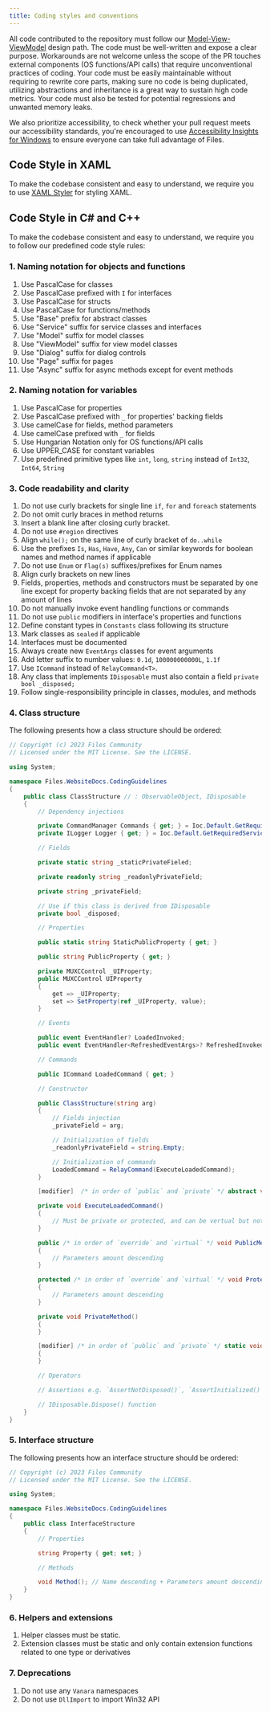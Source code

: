 ```yaml
---
title: Coding styles and conventions
---
```


All code contributed to the repository must follow
our [Model-View-ViewModel](https://en.wikipedia.org/wiki/Model%E2%80%93view%E2%80%93viewmodel) design path. The code
must be well-written and expose a clear purpose. Workarounds are not welcome unless the scope of the PR touches external
components
(OS functions/API calls) that require unconventional practices of coding. Your code must be easily maintainable without
requiring to rewrite core parts, making sure no code is being duplicated, utilizing abstractions and inheritance is a
great way to sustain high code metrics. Your code must also be tested for potential regressions and unwanted memory
leaks.

We also prioritize accessibility, to check whether your pull request meets our accessibility standards, you're
encouraged to use [Accessibility Insights for Windows](https://accessibilityinsights.io/docs/en/windows/overview/)
to ensure everyone can take full advantage of Files.

## Code Style in XAML

To make the codebase consistent and easy to understand, we require you to use [XAML Styler](https://marketplace.visualstudio.com/items?itemName=TeamXavalon.XAMLStyler2022) for styling XAML.

## Code Style in C# and C++

To make the codebase consistent and easy to understand, we require you to follow our predefined code style rules:

### 1. Naming notation for objects and functions

1. Use PascalCase for classes
2. Use PascalCase prefixed with `I` for interfaces
3. Use PascalCase for structs
4. Use PascalCase for functions/methods
5. Use "Base" prefix for abstract classes
6. Use "Service" suffix for service classes and interfaces
7. Use "Model" suffix for model classes
8. Use "ViewModel" suffix for view model classes
9. Use "Dialog" suffix for dialog controls
10. Use "Page" suffix for pages
11. Use "Async" suffix for async methods except for event methods

### 2. Naming notation for variables

1. Use PascalCase for properties
2. Use PascalCase prefixed with `_` for properties' backing fields
3. Use camelCase for fields, method parameters
4. Use camelCase prefixed with `_` for fields
5. Use Hungarian Notation only for OS functions/API calls
6. Use UPPER_CASE for constant variables
7. Use predefined primitive types like `int`, `long`, `string` instead of `Int32`, `Int64`, `String`

### 3. Code readability and clarity

1. Do not use curly brackets for single line `if`, `for` and `foreach` statements
2. Do not omit curly braces in method returns
3. Insert a blank line after closing curly bracket.
4. Do not use `#region` directives
5. Align `while();` on the same line of curly bracket of `do..while`
6. Use the prefixes `Is`, `Has`, `Have`, `Any`, `Can` or similar keywords for boolean names and method names if applicable
7. Do not use `Enum` or `Flag(s)` suffixes/prefixes for Enum names
8. Align curly brackets on new lines
9. Fields, properties, methods and constructors must be separated by one line except for property backing fields that are not separated by any amount of lines
10. Do not manually invoke event handling functions or commands
11. Do not use `public` modifiers in interface's properties and functions
12. Define constant types in `Constants` class following its structure
13. Mark classes as `sealed` if applicable
14. Interfaces must be documented
15. Always create new `EventArgs` classes for event arguments
16. Add letter suffix to number values: `0.1d`, `100000000000L`, `1.1f`
17. Use `ICommand` instead of `RelayCommand<T>`.
18. Any class that implements `IDisposable` must also contain a field `private bool _disposed;`
19. Follow single-responsibility principle in classes, modules, and methods

### 4. Class structure

The following presents how a class structure should be ordered:

```cs
// Copyright (c) 2023 Files Community
// Licensed under the MIT License. See the LICENSE.

using System;

namespace Files.WebsiteDocs.CodingGuidelines
{
    public class ClassStructure // : ObservableObject, IDisposable
    {
        // Dependency injections

        private CommandManager Commands { get; } = Ioc.Default.GetRequiredService<ICommandManager>();
        private ILogger Logger { get; } = Ioc.Default.GetRequiredService<ILogger>();

        // Fields

        private static string _staticPrivateFieled;

        private readonly string _readonlyPrivateField;

        private string _privateField;

        // Use if this class is derived from IDisposable
        private bool _disposed;

        // Properties

        public static string StaticPublicProperty { get; }

        public string PublicProperty { get; }

        private MUXCControl _UIProperty;
        public MUXCControl UIProperty
        {
            get => _UIProperty;
            set => SetProperty(ref _UIProperty, value);
        }

        // Events

        public event EventHandler? LoadedInvoked;
        public event EventHandler<RefreshedEventArgs>? RefreshedInvoked;

        // Commands

        public ICommand LoadedCommand { get; }

        // Constructor

        public ClassStructure(string arg)
        {
            // Fields injection
            _privateField = arg;

            // Initialization of fields
            _readonlyPrivateField = string.Empty;

            // Initialization of commands
            LoadedCommand = RelayCommand(ExecuteLoadedCommand);
        }

        [modifier]  /* in order of `public` and `private` */ abstract void AbstractMethod();

        private void ExecuteLoadedCommand()
        {
            // Must be private or protected, and can be vertual but not abstract.
        }

        public /* in order of `override` and `virtual` */ void PublicMethod()
        {
            // Parameters amount descending
        }

        protected /* in order of `override` and `virtual` */ void ProtectedMethod()
        {
            // Parameters amount descending
        }

        private void PrivateMethod()
        {
        }

        [modifier] /* in order of `public` and `private` */ static void StaticMethod()
        {
        }

        // Operators

        // Assertions e.g. `AssertNotDisposed()`, `AssertInitialized()`, `AssertStreamOpened()`

        // IDisposable.Dispose() function
    }
}
```

### 5. Interface structure

The following presents how an interface structure should be ordered:

```cs
// Copyright (c) 2023 Files Community
// Licensed under the MIT License. See the LICENSE.

using System;

namespace Files.WebsiteDocs.CodingGuidelines
{
    public class InterfaceStructure
    {
        // Properties

        string Property { get; set; }

        // Methods

        void Method(); // Name descending + Parameters amount descending
    }
}
```

### 6. Helpers and extensions

1. Helper classes must be static.
2. Extension classes must be static and only contain extension functions related to one type or derivatives

### 7. Deprecations

1. Do not use any `Vanara` namespaces
2. Do not use `DllImport` to import Win32 API
